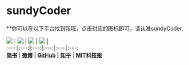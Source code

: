 # sundyCoder

**你可以在以下平台找到我哦，点击对应的图标即可，请认准sundyCoder.

<a href="http://www.jianshu.com/users/119337bb4467/timeline"  target="_blank">  <img src="http://ww3.sinaimg.cn/large/005Xtdi2gw1f1pyg6uniyj303k03ka9x.jpg"   /></a> |                                                                                                                                                                                                <a href="http://weibo.com/u/2060818294" target="_blank"> <img src="http://ww1.sinaimg.cn/large/005Xtdi2jw1f1r3v5dge8j303k03kwee.jpg"/></a> |                                                                                                                                      <a
href="https://github.com/sundycoder" target="_blank"> <img 
src="http://ww2.sinaimg.cn/large/005Xtdi2gw1f1pyjf8vx7j303k03kglh.jpg"   /></a> |                                                                                                                               <a 
href="https://www.zhihu.com/people/sundy-41" target="_blank"> 
<img src="http://ww1.sinaimg.cn/large/005Xtdi2gw1f1pyo2hyqgj303k03kmx1.jpg"   /></a> |                                                   <a href="https://www.technologyreview.com/" target="_blank"> </a>                                                        
:---:|:---:|:---:|:---:|:---:|:---:                                                                                                         
**[简书](http://www.jianshu.com/users/119337bb4467/timeline)** |                                                             **[微博](http://weibo.com/u/2060818294)** |                                                                                           **[GitHub](https://github.com/sundycoder)** |                                                                                       **[知乎](https://www.zhihu.com/people/sundy-41)** |                                                                    **[MIT科技报](https://www.technologyreview.com/)**


